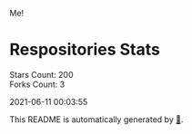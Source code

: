 Me!

# Respositories Stats
Stars Count: 200  
Forks Count: 3

2021-06-11 00:03:55  

This README is automatically generated by [🐰](https://github.com/rnitta/rnitta).

